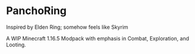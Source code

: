 # PanchoRing
Inspired by Elden Ring; somehow feels like Skyrim

A WIP Minecraft 1.16.5 Modpack with emphasis in Combat, Exploration, and Looting.
